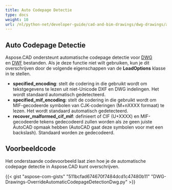 ```yaml
---
title: Auto Codepage Detectie
type: docs
weight: 10
url: /nl/python-net/developer-guide/cad-and-bim-drawings/dwg-drawings/auto-codepage-detection/
---
```


## **Auto Codepage Detectie**

Aspose.CAD ondersteunt automatische codepage detectie voor [DWG](https://docs.fileformat.com/cad/dwg/) en [DWF](https://docs.fileformat.com/cad/dwf/) bestanden. Als je deze functie niet wilt gebruiken, kun je dit overschrijven door de volgende eigenschappen van de **LoadOptions** klasse in te stellen.

- **specified_encoding**: stelt de codering in die gebruikt wordt om tekstgegevens te lezen uit niet-Unicode DXF en DWG indelingen. Het wordt standaard automatisch gedetecteerd.
- **specified_mif_encoding**: stelt de codering in die gebruikt wordt om MIF-gecodeerde symbolen van CJK-coderingen (M+nXXXX formaat) te lezen. Het wordt standaard automatisch gedetecteerd.
- **recover_malformed_cif_mif**: definieert of CIF (U+XXXX) en MIF-gecodeerde tekens gedecodeerd zullen worden als ze geen juiste AutoCAD opmaak hebben (AutoCAD gaat deze symbolen voor met een backslash). Standaard worden ze gedecodeerd.

## Voorbeeldcode

Het onderstaande codevoorbeeld laat zien hoe je de automatische codepage detectie in Aspose.CAD kunt overschrijven.

{{< gist "aspose-com-gists" "511bcfad674670f7484dcd1c47480b11" "DWG-Drawings-OverrideAutomaticCodepageDetectionDwg.py" >}}
